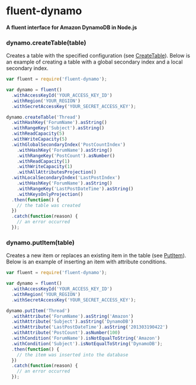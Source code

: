 # fluent-dynamo
**A fluent interface for Amazon DynamoDB in Node.js**

### dynamo.createTable(table)
Creates a table with the specified configuration (see [CreateTable](http://docs.aws.amazon.com/amazondynamodb/latest/APIReference/API_CreateTable.html)). Below is an example of creating a table with a global secondary index and a local secondary index.

``` javascript
var fluent = require('fluent-dynamo');

var dynamo = fluent()
  .withAccessKeyId('YOUR_ACCESS_KEY_ID')
  .withRegion('YOUR_REGION')
  .withSecretAccessKey('YOUR_SECRET_ACCESS_KEY');

dynamo.createTable('Thread')
  .withHashKey('ForumName').asString()
  .withRangeKey('Subject').asString()
  .withReadCapacity(5)
  .withWriteCapacity(5)
  .withGlobalSecondaryIndex('PostCountIndex')
    .withHashKey('ForumName').asString()
    .withRangeKey('PostCount').asNumber()
    .withReadCapacity(1)
    .withWriteCapacity(1)
    .withAllAttributesProjection()
  .withLocalSecondaryIndex('LastPostIndex')
    .withHashKey('ForumName').asString()
    .withRangeKey('LastPostDateTime').asString()
    .withKeysOnlyProjection()
  .then(function() {
    // the table was created
  })
  .catch(function(reason) {
    // an error occurred
  });
```

### dynamo.putItem(table)
Creates a new item or replaces an existing item in the table (see [PutItem](http://docs.aws.amazon.com/amazondynamodb/latest/APIReference/API_PutItem.html)). Below is an example of inserting an item with attribute conditions.

``` javascript
var fluent = require('fluent-dynamo');

var dynamo = fluent()
  .withAccessKeyId('YOUR_ACCESS_KEY_ID')
  .withRegion('YOUR_REGION')
  .withSecretAccessKey('YOUR_SECRET_ACCESS_KEY');

dynamo.putItem('Thread')
  .withAttribute('ForumName').asString('Amazon')
  .withAttribute('Subject').asString('DynamoDB')
  .withAttribute('LastPostDateTime').asString('201303190422')
  .withAttribute('PostCount').asNumber(100)
  .withCondition('ForumName').isNotEqualToString('Amazon')
  .withCondition('Subject').isNotEqualToString('DynamoDB');
  .then(function() {
    // the item was inserted into the database
  })
  .catch(function(reason) {
    // an error occurred
  });
```
